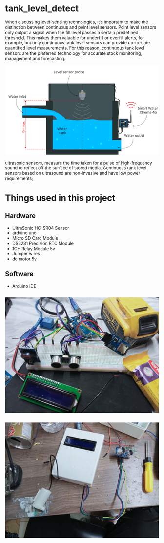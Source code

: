 # tank_level_detect

<p> 
When discussing level-sensing technologies, it’s important to make the distinction between continuous and point level sensors. Point level sensors only output a signal when the fill level passes a certain predefined threshold. This makes them valuable for underfill or overfill alerts, for example, but only continuous tank level sensors can provide up-to-date quantified level measurements. For this reason, continuous tank level sensors are the preferred technology for accurate stock monitoring, management and forecasting.

![alt text](https://github.com/moaml1999/tank_level_detect/blob/main/img/7.png)

ultrasonic sensors, measure the time taken for a pulse of high-frequency sound to reflect off the surface of stored media. Continuous tank level sensors based on ultrasound are non-invasive and have low power requirements;
</p>

# Things used in this project
## Hardware
- UltraSonic HC-SR04 Sensor
- arduino uno
- Micro SD Card Module
- DS3231 Precision RTC Module
- 1CH Relay Module 5v
- Jumper wires 
- dc motor 5v

## Software
- Arduino IDE 


##
![alt text](https://github.com/moaml1999/tank_level_detect/blob/main/img/1.jpg)
##
![alt text](https://github.com/moaml1999/tank_level_detect/blob/main/img/5.jpg)
